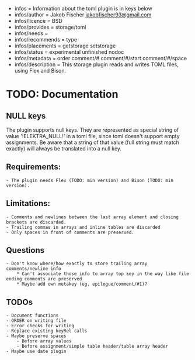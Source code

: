 - infos = Information about the toml plugin is in keys below
- infos/author = Jakob Fischer <jakobfischer93@gmail.com>
- infos/licence = BSD
- infos/provides = storage/toml
- infos/needs =
- infos/recommends = type
- infos/placements = getstorage setstorage
- infos/status = experimental unfinished nodoc
- infos/metadata = order comment/# comment/#/start comment/#/space
- infos/description = This storage plugin reads and writes TOML files, using Flex and Bison.

# TODO: Documentation

## NULL keys
The plugin supports null keys. They are represented as special string of value '!ELEKTRA_NULL!' in a toml file, since toml doesn't support empty assignments. Be aware that a string of that value (full string must match exactly) will always be translated into a null key.

## Requirements:

    - The plugin needs Flex (TODO: min version) and Bison (TODO: min version).

## Limitations:

	- Comments and newlines between the last array element and closing brackets are discarded.
	- Trailing commas in arrays and inline tables are discarded
	- Only spaces in front of comments are preserved.

## Questions

    - Don't know where/how exactly to store trailing array comments/newline info
        * Can't associate those info to array top key in the way like file ending comments are preserved
        * Maybe add own metakey (eg. epilogue/comment/#1)?
		
## TODOs
	- Document functions
	- ORDER on writing file
	- Error checks for writing
	- Replace existing keyRel calls
	- Maybe preserve spaces
		- Before array values
		- Before assignment/simple table header/table array header
    - Maybe use date plugin
